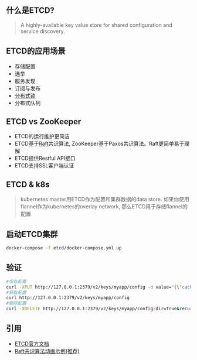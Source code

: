 ## 什么是ETCD?
> A highly-available key value store for shared configuration and service discovery.

## ETCD的应用场景
- 存储配置
- 选举
- 服务发现
- 订阅与发布
- [分布式锁](https://github.com/YummyCookhouse/ETCD/tree/master/lock)
- 分布式队列

## ETCD vs ZooKeeper
- ETCD的运行维护更简洁
- ETCD基于[Raft](http://thesecretlivesofdata.com/raft/)共识算法, ZooKeeper基于Paxos共识算法。Raft更简单易于理解
- ETCD提供Restful API接口
- ETCD支持SSL客户端认证
 
## ETCD & k8s
> kubernetes master用ETCD作为配置和集群数据的data store. 如果你使用flannel作为kubernetes的overlay network, 那么ETCD用于存储flannel的配置

## 启动ETCD集群
```sh
docker-compose -f etcd/docker-compose.yml up
```

## 验证
```sh
#保存配置
curl -XPUT http://127.0.0.1:2379/v2/keys/myapp/config -d value="{\"cacheSize\": 1024}"
#获取配置
curl http://127.0.0.1:2379/v2/keys/myapp/config
#删除配置
curl -XDELETE http://127.0.0.1:2379/v2/keys/myapp/config?dir=true&recursive=true
```

## 引用
- [ETCD官方文档](https://github.com/coreos/etcd/blob/master/Documentation/docs.md)
- [Raft共识算法动画示例(推荐)](http://thesecretlivesofdata.com/raft/)
